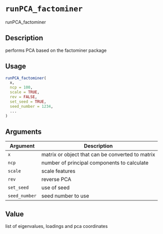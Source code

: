 # `runPCA_factominer`

runPCA_factominer


## Description

performs PCA based on the factominer package


## Usage

```r
runPCA_factominer(
  x,
  ncp = 100,
  scale = TRUE,
  rev = FALSE,
  set_seed = TRUE,
  seed_number = 1234,
  ...
)
```


## Arguments

Argument      |Description
------------- |----------------
`x`     |     matrix or object that can be converted to matrix
`ncp`     |     number of principal components to calculate
`scale`     |     scale features
`rev`     |     reverse PCA
`set_seed`     |     use of seed
`seed_number`     |     seed number to use


## Value

list of eigenvalues, loadings and pca coordinates


